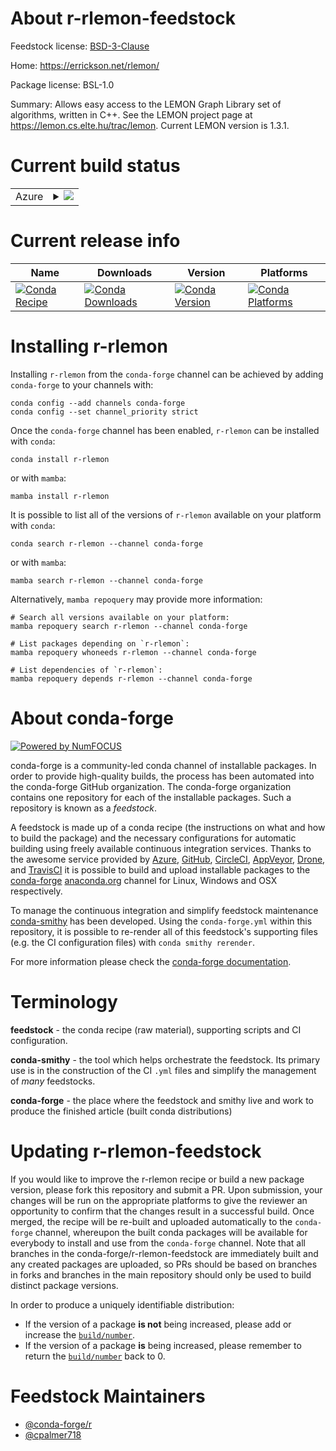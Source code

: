 About r-rlemon-feedstock
========================

Feedstock license: [BSD-3-Clause](https://github.com/conda-forge/r-rlemon-feedstock/blob/main/LICENSE.txt)

Home: https://errickson.net/rlemon/

Package license: BSL-1.0

Summary: Allows easy access to the LEMON Graph Library set of algorithms, written in C++. See the LEMON project page at <https://lemon.cs.elte.hu/trac/lemon>. Current LEMON version is 1.3.1.

Current build status
====================


<table>
    
  <tr>
    <td>Azure</td>
    <td>
      <details>
        <summary>
          <a href="https://dev.azure.com/conda-forge/feedstock-builds/_build/latest?definitionId=18860&branchName=main">
            <img src="https://dev.azure.com/conda-forge/feedstock-builds/_apis/build/status/r-rlemon-feedstock?branchName=main">
          </a>
        </summary>
        <table>
          <thead><tr><th>Variant</th><th>Status</th></tr></thead>
          <tbody><tr>
              <td>linux_64_r_base4.3</td>
              <td>
                <a href="https://dev.azure.com/conda-forge/feedstock-builds/_build/latest?definitionId=18860&branchName=main">
                  <img src="https://dev.azure.com/conda-forge/feedstock-builds/_apis/build/status/r-rlemon-feedstock?branchName=main&jobName=linux&configuration=linux%20linux_64_r_base4.3" alt="variant">
                </a>
              </td>
            </tr><tr>
              <td>linux_64_r_base4.4</td>
              <td>
                <a href="https://dev.azure.com/conda-forge/feedstock-builds/_build/latest?definitionId=18860&branchName=main">
                  <img src="https://dev.azure.com/conda-forge/feedstock-builds/_apis/build/status/r-rlemon-feedstock?branchName=main&jobName=linux&configuration=linux%20linux_64_r_base4.4" alt="variant">
                </a>
              </td>
            </tr><tr>
              <td>osx_64_r_base4.3</td>
              <td>
                <a href="https://dev.azure.com/conda-forge/feedstock-builds/_build/latest?definitionId=18860&branchName=main">
                  <img src="https://dev.azure.com/conda-forge/feedstock-builds/_apis/build/status/r-rlemon-feedstock?branchName=main&jobName=osx&configuration=osx%20osx_64_r_base4.3" alt="variant">
                </a>
              </td>
            </tr><tr>
              <td>osx_64_r_base4.4</td>
              <td>
                <a href="https://dev.azure.com/conda-forge/feedstock-builds/_build/latest?definitionId=18860&branchName=main">
                  <img src="https://dev.azure.com/conda-forge/feedstock-builds/_apis/build/status/r-rlemon-feedstock?branchName=main&jobName=osx&configuration=osx%20osx_64_r_base4.4" alt="variant">
                </a>
              </td>
            </tr><tr>
              <td>win_64_r_base4.3</td>
              <td>
                <a href="https://dev.azure.com/conda-forge/feedstock-builds/_build/latest?definitionId=18860&branchName=main">
                  <img src="https://dev.azure.com/conda-forge/feedstock-builds/_apis/build/status/r-rlemon-feedstock?branchName=main&jobName=win&configuration=win%20win_64_r_base4.3" alt="variant">
                </a>
              </td>
            </tr><tr>
              <td>win_64_r_base4.4</td>
              <td>
                <a href="https://dev.azure.com/conda-forge/feedstock-builds/_build/latest?definitionId=18860&branchName=main">
                  <img src="https://dev.azure.com/conda-forge/feedstock-builds/_apis/build/status/r-rlemon-feedstock?branchName=main&jobName=win&configuration=win%20win_64_r_base4.4" alt="variant">
                </a>
              </td>
            </tr>
          </tbody>
        </table>
      </details>
    </td>
  </tr>
</table>

Current release info
====================

| Name | Downloads | Version | Platforms |
| --- | --- | --- | --- |
| [![Conda Recipe](https://img.shields.io/badge/recipe-r--rlemon-green.svg)](https://anaconda.org/conda-forge/r-rlemon) | [![Conda Downloads](https://img.shields.io/conda/dn/conda-forge/r-rlemon.svg)](https://anaconda.org/conda-forge/r-rlemon) | [![Conda Version](https://img.shields.io/conda/vn/conda-forge/r-rlemon.svg)](https://anaconda.org/conda-forge/r-rlemon) | [![Conda Platforms](https://img.shields.io/conda/pn/conda-forge/r-rlemon.svg)](https://anaconda.org/conda-forge/r-rlemon) |

Installing r-rlemon
===================

Installing `r-rlemon` from the `conda-forge` channel can be achieved by adding `conda-forge` to your channels with:

```
conda config --add channels conda-forge
conda config --set channel_priority strict
```

Once the `conda-forge` channel has been enabled, `r-rlemon` can be installed with `conda`:

```
conda install r-rlemon
```

or with `mamba`:

```
mamba install r-rlemon
```

It is possible to list all of the versions of `r-rlemon` available on your platform with `conda`:

```
conda search r-rlemon --channel conda-forge
```

or with `mamba`:

```
mamba search r-rlemon --channel conda-forge
```

Alternatively, `mamba repoquery` may provide more information:

```
# Search all versions available on your platform:
mamba repoquery search r-rlemon --channel conda-forge

# List packages depending on `r-rlemon`:
mamba repoquery whoneeds r-rlemon --channel conda-forge

# List dependencies of `r-rlemon`:
mamba repoquery depends r-rlemon --channel conda-forge
```


About conda-forge
=================

[![Powered by
NumFOCUS](https://img.shields.io/badge/powered%20by-NumFOCUS-orange.svg?style=flat&colorA=E1523D&colorB=007D8A)](https://numfocus.org)

conda-forge is a community-led conda channel of installable packages.
In order to provide high-quality builds, the process has been automated into the
conda-forge GitHub organization. The conda-forge organization contains one repository
for each of the installable packages. Such a repository is known as a *feedstock*.

A feedstock is made up of a conda recipe (the instructions on what and how to build
the package) and the necessary configurations for automatic building using freely
available continuous integration services. Thanks to the awesome service provided by
[Azure](https://azure.microsoft.com/en-us/services/devops/), [GitHub](https://github.com/),
[CircleCI](https://circleci.com/), [AppVeyor](https://www.appveyor.com/),
[Drone](https://cloud.drone.io/welcome), and [TravisCI](https://travis-ci.com/)
it is possible to build and upload installable packages to the
[conda-forge](https://anaconda.org/conda-forge) [anaconda.org](https://anaconda.org/)
channel for Linux, Windows and OSX respectively.

To manage the continuous integration and simplify feedstock maintenance
[conda-smithy](https://github.com/conda-forge/conda-smithy) has been developed.
Using the ``conda-forge.yml`` within this repository, it is possible to re-render all of
this feedstock's supporting files (e.g. the CI configuration files) with ``conda smithy rerender``.

For more information please check the [conda-forge documentation](https://conda-forge.org/docs/).

Terminology
===========

**feedstock** - the conda recipe (raw material), supporting scripts and CI configuration.

**conda-smithy** - the tool which helps orchestrate the feedstock.
                   Its primary use is in the construction of the CI ``.yml`` files
                   and simplify the management of *many* feedstocks.

**conda-forge** - the place where the feedstock and smithy live and work to
                  produce the finished article (built conda distributions)


Updating r-rlemon-feedstock
===========================

If you would like to improve the r-rlemon recipe or build a new
package version, please fork this repository and submit a PR. Upon submission,
your changes will be run on the appropriate platforms to give the reviewer an
opportunity to confirm that the changes result in a successful build. Once
merged, the recipe will be re-built and uploaded automatically to the
`conda-forge` channel, whereupon the built conda packages will be available for
everybody to install and use from the `conda-forge` channel.
Note that all branches in the conda-forge/r-rlemon-feedstock are
immediately built and any created packages are uploaded, so PRs should be based
on branches in forks and branches in the main repository should only be used to
build distinct package versions.

In order to produce a uniquely identifiable distribution:
 * If the version of a package **is not** being increased, please add or increase
   the [``build/number``](https://docs.conda.io/projects/conda-build/en/latest/resources/define-metadata.html#build-number-and-string).
 * If the version of a package **is** being increased, please remember to return
   the [``build/number``](https://docs.conda.io/projects/conda-build/en/latest/resources/define-metadata.html#build-number-and-string)
   back to 0.

Feedstock Maintainers
=====================

* [@conda-forge/r](https://github.com/orgs/conda-forge/teams/r/)
* [@cpalmer718](https://github.com/cpalmer718/)


